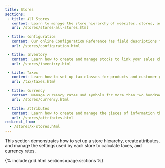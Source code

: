 ```yaml
---
title: Stores
sections:
 - title: All Stores
   content: Learn to manage the store hierarchy of websites, stores, and views. Manage taxes, and currency rates, and learn how attributes are used throughout the system. This section also links to a comprehensive configuration reference.
   url: /stores/stores-all-stores.html

 - title: Configuration
   content: Our online Configuration Reference has field descriptions for every setting.
   url: /stores/configuration.html

 - title: Inventory
   content: Learn how to create and manage stocks to link your sales channels or websites to sources.
   url: /stores/inventory.html

 - title: Taxes
   content: Learn how to set up tax classes for products and customer groups, and manage tax zones and rates according to the requirements of your locale.
   url: /tax/taxes.html

 - title: Currency
   content: Manage currency rates and symbols for more than two hundred countries around the world.
   url: /stores/currency.html

 - title: Attributes
   content: Learn how to create and manage the pieces of information that are used in product descriptions.
   url: /stores/attributes.html
redirect_from:
  - /stores/x-stores.html
---
```


This section demonstrates how to set up a store hierarchy, create attributes, and manage the settings used by each store to calculate taxes, and currency rates.

{% include grid.html sections=page.sections %}